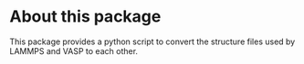 # About this package
This package provides a python script to convert the structure files used by LAMMPS and VASP to each other.

